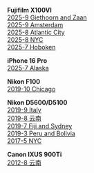 
<b>Fujifilm X100VI</b><br>
<a href="{{ site.baseurl }}/pics/2025-9-giethoorn-zaan/"> 2025-9 Giethoorn and Zaan</a><br>
<a href="{{ site.baseurl }}/pics/2025-9-amsterdam/"> 2025-9 Amsterdam</a><br>
<a href="{{ site.baseurl }}/pics/2025-8-atlantic-city/"> 2025-8 Atlantic City</a><br>
<a href="{{ site.baseurl }}/pics/2025-8-nyc/"> 2025-8 NYC </a><br>
<a href="{{ site.baseurl }}/pics/2025-7-hoboken/"> 2025-7 Hoboken </a><br>

<b>iPhone 16 Pro</b><br>
<a href="{{ site.baseurl }}/pics/2025-7-alaska/"> 2025-7 Alaska</a><br>

<b>Nikon F100</b><br>
<a href="{{ site.baseurl }}/pics/2019-10-chicago/"> 2019-10 Chicago </a><br>

<b>Nikon D5600/D5100</b><br>
<a href="{{ site.baseurl }}/pics/2019-9-italy/"> 2019-9 Italy </a><br>
<a href="{{ site.baseurl }}/pics/2019-8-yunnan/"> 2019-8 云南 </a><br>
<a href="{{ site.baseurl }}/pics/2019-7-fiji/"> 2019-7 Fiji and Sydney </a><br>
<a href="{{ site.baseurl }}/pics/2019-3-peru/"> 2019-3 Peru and Bolivia </a><br>
<a href="{{ site.baseurl }}/pics/2017-5-nyc/"> 2017-5 NYC </a><br>

<b>Canon IXUS 900Ti</b><br>
<a href="{{ site.baseurl }}/pics/2012-8-yunnan/"> 2012-8 云南 </a><br>
